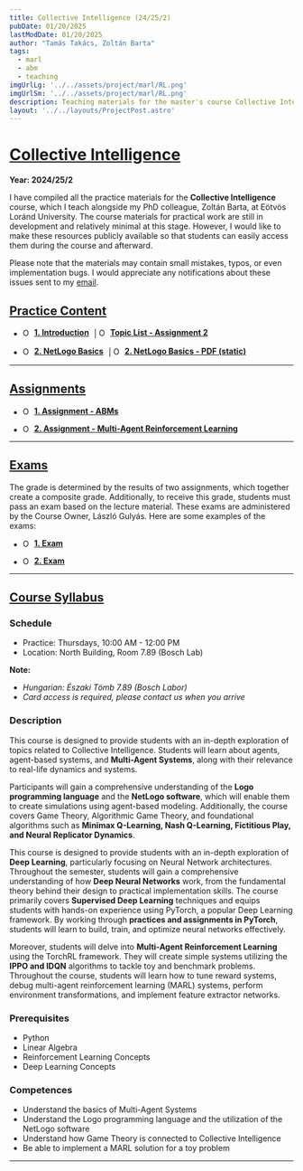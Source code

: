 ```yaml
---
title: Collective Intelligence (24/25/2)
pubDate: 01/20/2025
lastModDate: 01/20/2025
author: "Tamás Takács, Zoltán Barta"
tags:
  - marl
  - abm
  - teaching
imgUrlLg: '../../assets/project/marl/RL.png'
imgUrlSm: '../../assets/project/marl/RL.png'
description: Teaching materials for the master's course Collective Intelligence (IPM-24fmiCOLLIEG), taught by myself and my PhD colleague Zoltán Barta at Eötvös Loránd University.
layout: '../../layouts/ProjectPost.astro'
---
```


# <u>Collective Intelligence</u>

**Year: 2024/25/2**

I have compiled all the practice materials for the **Collective Intelligence** course, which I teach alongside my PhD colleague, Zoltán Barta, at Eötvös Loránd University. The course materials for practical work are still in development and relatively minimal at this stage. However, I would like to make these resources publicly available so that students can easily access them during the course and afterward.

Please note that the materials may contain small mistakes, typos, or even implementation bugs. I would appreciate any notifications about these issues sent to my [email](mailto:tamastheactual%40inf.elte.hu?subject=Issues%20with%20course%20material%20DND).

## <u> Practice Content </u>

- <a href="practice/1.pdf" target="_blank" style="display: inline-flex; align-items: center; text-decoration: none; margin-right: 5px;"><img src="ppt.png" alt="Open PowerPoint" style="width: 15px; height: auto; margin-right: 5px;" /><strong><u>1. Introduction</u></strong></a> | <a href="https://ikelte-my.sharepoint.com/:x:/g/personal/cjrnie_inf_elte_hu/Ect3e_VNCqdJvNGDanTDYH4BbQA-VG1WP_HROvqEUUjTlA?e=4ztqu7" target="_blank" style="display: inline-flex; align-items: center; text-decoration: none; margin-right: 5px;"><img src="excel.png" alt="Open in Excel" style="width: 15px; height: auto; margin-right: 5px;" /><strong><u>Topic List - Assignment 2</strong></u></a>

- <a href="practice/2.html" target="_blank" style="display: inline-flex; align-items: center; text-decoration: none; margin-right: 5px;"><img src="html.png" alt="Open html" style="width: 15px; height: auto; margin-right: 5px;" /><strong><u>2. NetLogo Basics</u></strong></a> | <a href="practice/2.pdf" target="_blank" style="display: inline-flex; align-items: center; text-decoration: none; margin-right: 5px;"><img src="pdf.png" alt="Open in Excel" style="width: 15px; height: auto; margin-right: 5px;" /><strong><u>2. NetLogo Basics - PDF (static)</strong></u></a>


<hr class="border-1 border-t border-tcotta my-0" />

## <u> Assignments </u>

- <a href="" target="_blank" style="display: inline-flex; align-items: center; text-decoration: none; margin-right: 5px;"><img src="pdf.png" alt="Open PowerPoint" style="width: 15px; height: auto; margin-right: 5px;" /><strong><u>1. Assignment - ABMs</u></strong></a>

- <a href="" target="_blank" style="display: inline-flex; align-items: center; text-decoration: none; margin-right: 5px;"><img src="colab-color.png" alt="Open PowerPoint" style="width: 15px; height: auto; margin-right: 5px;" /><strong><u>2. Assignment - Multi-Agent Reinforcement Learning</u></strong></a>

<hr class="border-1 border-t border-tcotta my-0" />

## <u> Exams </u>

The grade is determined by the results of two assignments, which together create a composite grade. Additionally, to receive this grade, students must pass an exam based on the lecture material. These exams are administered by the Course Owner, László Gulyás. Here are some examples of the exams:

- <a href="exam/1.pdf" target="_blank" style="display: inline-flex; align-items: center; text-decoration: none; margin-right: 5px;"><img src="pdf.png" alt="Open PowerPoint" style="width: 15px; height: auto; margin-right: 5px;" /><strong><u>1. Exam</u></strong></a>

- <a href="exam/2.pdf" target="_blank" style="display: inline-flex; align-items: center; text-decoration: none; margin-right: 5px;"><img src="pdf.png" alt="Open PowerPoint" style="width: 15px; height: auto; margin-right: 5px;" /><strong><u>2. Exam</u></strong></a>

<hr class="border-1 border-t border-tcotta my-0" />

## <u> Course Syllabus </u>

### Schedule

- Practice: Thursdays, 10:00 AM - 12:00 PM
- Location: North Building, Room 7.89 (Bosch Lab)

**Note:**
- *Hungarian: Északi Tömb 7.89 (Bosch Labor)*
- *Card access is required, please contact us when you arrive*

### Description

This course is designed to provide students with an in-depth exploration of topics related to Collective Intelligence. Students will learn about agents, agent-based systems, and **Multi-Agent Systems**, along with their relevance to real-life dynamics and systems.  

Participants will gain a comprehensive understanding of the **Logo programming language** and the **NetLogo software**, which will enable them to create simulations using agent-based modeling. Additionally, the course covers Game Theory, Algorithmic Game Theory, and foundational algorithms such as **Minimax Q-Learning, Nash Q-Learning, Fictitious Play, and Neural Replicator Dynamics**.

This course is designed to provide students with an in-depth exploration of **Deep Learning**, particularly
focusing on Neural Network architectures. Throughout the semester, students will gain a comprehensive
understanding of how **Deep Neural Networks** work, from the fundamental theory behind their design to
practical implementation skills. The course primarily covers **Supervised Deep Learning** techniques and
equips students with hands-on experience using PyTorch, a popular Deep Learning framework. By working
through **practices and assignments in PyTorch**, students will learn to build, train, and optimize neural
networks effectively.

Moreover, students will delve into **Multi-Agent Reinforcement Learning** using the TorchRL framework. They will create simple systems utilizing the **IPPO and IDQN** algorithms to tackle toy and benchmark problems. Throughout the course, students will learn how to tune reward systems, debug multi-agent reinforcement learning (MARL) systems, perform environment transformations, and implement feature extractor networks.

### Prerequisites

- Python
- Linear Algebra
- Reinforcement Learning Concepts
- Deep Learning Concepts

### Competences

- Understand the basics of Multi-Agent Systems
- Understand the Logo programming language and the utilization of the NetLogo software
- Understand how Game Theory is connected to Collective Intelligence
- Be able to implement a MARL solution for a toy problem

<hr class="border-1 border-t border-tcotta my-0" />